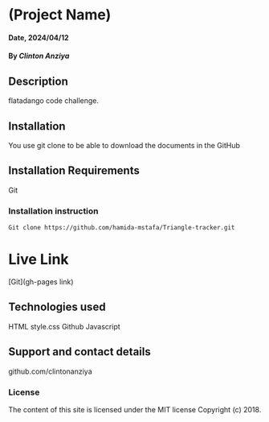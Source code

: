 # (Project Name)

#### Date, 2024/04/12

#### By *Clinton Anziya*

## Description
flatadango code challenge.

## Installation
You use git clone to be able to download the documents in the GitHub

## Installation Requirements
Git

### Installation instruction
```
Git clone https://github.com/hamida-mstafa/Triangle-tracker.git

```

# Live Link
[Git](gh-pages link)

## Technologies used
HTML
style.css
Github
Javascript

## Support and contact details
github.com/clintonanziya

### License
The content of this site is licensed under the MIT license
Copyright (c) 2018.






